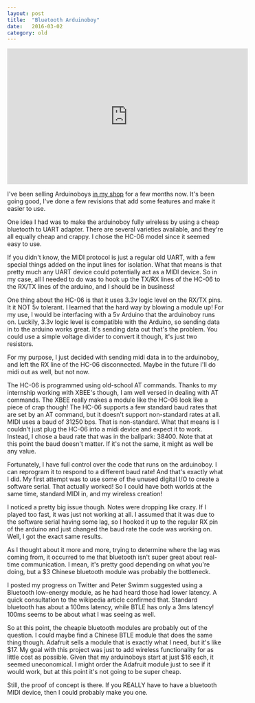 ```yaml
---
layout: post
title:  "Bluetooth Arduinoboy"
date:   2016-03-02
category: old
---
```


<iframe width="560" height="315" src="https://www.youtube.com/embed/WFhn3Nysnh0" frameborder="0" allowfullscreen></iframe>

I've been selling Arduinoboys [in my shop](http://shop.catskull.net) for a few months now. It's been going good, I've done a few revisions that add some features and make it easier to use.

One idea I had was to make the arduinoboy fully wireless by using a cheap bluetooth to UART adapter. There are several varieties available, and they're all equally cheap and crappy. I chose the HC-06 model since it seemed easy to use.

If you didn't know, the MIDI protocol is just a regular old UART, with a few special things added on the input lines for isolation. What that means is that pretty much any UART device could potentially act as a MIDI device. So in my case, all I needed to do was to hook up the TX/RX lines of the HC-06 to the RX/TX lines of the arduino, and I should be in business!

One thing about the HC-06 is that it uses 3.3v logic level on the RX/TX pins. It it NOT 5v tolerant. I learned that the hard way by blowing a module up! For my use, I would be interfacing with a 5v Arduino that the arduinoboy runs on. Luckily, 3.3v logic level is compatible with the Arduino, so sending data in to the arduino works great. It's sending data out that's the problem. You could use a simple voltage divider to convert it though, it's just two resistors.

For my purpose, I just decided with sending midi data in to the arduinoboy, and left the RX line of the HC-06 disconnected. Maybe in the future I'll do midi out as well, but not now.

The HC-06 is programmed using old-school AT commands. Thanks to my internship working with XBEE's though, I am well versed in dealing with AT commands. The XBEE really makes a module like the HC-06 look like a piece of crap though! The HC-06 supports a few standard baud rates that are set by an AT command, but it doesn't support non-standard rates at all. MIDI uses a baud of 31250 bps. That is non-standard. What that means is I couldn't just plug the HC-06 into a midi device and expect it to work. Instead, I chose a baud rate that was in the ballpark: 38400. Note that at this point the baud doesn't matter. If it's not the same, it might as well be any value.

Fortunately, I have full control over the code that runs on the arduinoboy. I can reprogram it to respond to a different baud rate! And that's exactly what I did. My first attempt was to use some of the unused digital I/O to create a software serial. That actually worked! So I could have both worlds at the same time, standard MIDI in, and my wireless creation!

I noticed a pretty big issue though. Notes were dropping like crazy. If I played too fast, it was just not working at all. I assumed that it was due to the software serial having some lag, so I hooked it up to the regular RX pin of the arduino and just changed the baud rate the code was working on. Well, I got the exact same results.

As I thought about it more and more, trying to determine where the lag was coming from, it occurred to me that bluetooth isn't super great about real-time communication. I mean, it's pretty good depending on what you're doing, but a $3 Chinese bluetooth module was probably the bottleneck.

I posted my progress on Twitter and Peter Swimm suggested using a Bluetooth low-energy module, as he had heard those had lower latency. A quick consultation to the wikipedia article confirmed that. Standard bluetooth has about a 100ms latency, while BTLE has only a 3ms latency! 100ms seems to be about what I was seeing as well.

So at this point, the cheapie bluetooth modules are probably out of the question. I could maybe find a Chinese BTLE module that does the same thing though. Adafruit sells a module that is exactly what I need, but it's like $17. My goal with this project was just to add wireless functionality for as little cost as possible. Given that my arduinoboys start at just $16 each, it seemed uneconomical. I might order the Adafruit module just to see if it would work, but at this point it's not going to be super cheap.

Still, the proof of concept is there. If you REALLY have to have a bluetooth MIDI device, then I could probably make you one.

